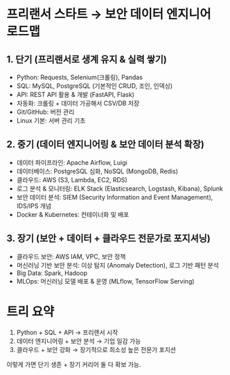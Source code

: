 # 프리랜서 스타트 → 보안 데이터 엔지니어 로드맵

## 1. 단기 (프리랜서로 생계 유지 & 실력 쌓기)

- Python: Requests, Selenium(크롤링), Pandas
- SQL: MySQL, PostgreSQL (기본적인 CRUD, 조인, 인덱싱)
- API: REST API 활용 & 개발 (FastAPI, Flask)
- 자동화: 크롤링 + 데이터 가공해서 CSV/DB 저장
- Git/GitHub: 버전 관리
- Linux 기본: 서버 관리 기초


## 2. 중기 (데이터 엔지니어링 & 보안 데이터 분석 확장)

- 데이터 파이프라인: Apache Airflow, Luigi
- 데이터베이스: PostgreSQL 심화, NoSQL (MongoDB, Redis)
- 클라우드: AWS (S3, Lambda, EC2, RDS)
- 로그 분석 & 모니터링: ELK Stack (Elasticsearch, Logstash, Kibana), Splunk
- 보안 데이터 분석: SIEM (Security Information and Event Management), IDS/IPS 개념
- Docker & Kubernetes: 컨테이너화 및 배포


## 3. 장기 (보안 + 데이터 + 클라우드 전문가로 포지셔닝)

- 클라우드 보안: AWS IAM, VPC, 보안 정책
- 머신러닝 기반 보안 분석: 이상 탐지 (Anomaly Detection), 로그 기반 패턴 분석
- Big Data: Spark, Hadoop
- MLOps: 머신러닝 모델 배포 & 운영 (MLflow, TensorFlow Serving)


# 트리 요약

1. Python + SQL + API → 프리랜서 시작
2. 데이터 엔지니어링 + 보안 분석 → 기업 일감 가능
3. 클라우드 + 보안 강화 → 장기적으로 희소성 높은 전문가 포지션

이렇게 가면 단기 생존 + 장기 커리어 둘 다 확보 가능.
